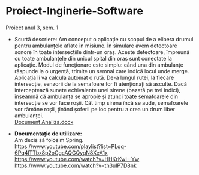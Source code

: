 # Proiect-Inginerie-Software
Proiect anul 3, sem. 1

- Scurtă descriere:
  Am conceput o aplicație cu scopul de a elibera drumul pentru ambulanțele aflate în misiune. În simulare avem detectoare sonore în toate intersecțiile dintr-un oraș. Aceste         detectoare, împreună cu toate ambulanțele din unicul spital din oraș sunt conectate la aplicație. Modul de funcționare este simplu: când una din ambulanțe răspunde la o urgență,   trimite un semnal care indică locul unde merge. Aplicația îi va calcula automat o rută. De-a lungul rutei, la fiecare intersecție, senzorii de la semafoare for fi atenționați să   asculte. Dacă interceptează sunete echivalente unei sirene (bazată pe trei indici), înseamnă că ambulanța se apropie și atunci toate semafoarele din intersecție se vor face       roșii. Cât timp sirena încă se aude, semafoarele vor rămâne roșii, ținând șoferii pe loc pentru a crea un drum liber ambulanței. <br>
  [Document Analiza.docx](https://github.com/StephArn/ProiectInginerieSoftware/files/7992506/Document.Analiza.docx)

- <b>Documentație de utilizare:</b><br>
  Am decis să folosim Spring. <br>
  https://www.youtube.com/playlist?list=PLqq-6Pq4lTTbx8p2oCgcAQGQyqN8XeA1x <br>
  https://www.youtube.com/watch?v=HHKrKwI--Yw <br>
  https://www.youtube.com/watch?v=th3uIP7D8nk <br>
